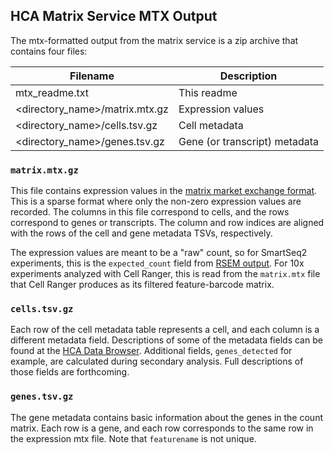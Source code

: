 ## HCA Matrix Service MTX Output

The mtx-formatted output from the matrix service is a zip archive that contains four files:

| Filename                         | Description                   |
|--------------------------------- |-------------------------------|
| mtx_readme.txt                   | This readme                   |
| <directory_name>/matrix.mtx.gz   | Expression values             |
| <directory_name>/cells.tsv.gz    | Cell metadata                 |
| <directory_name>/genes.tsv.gz    | Gene (or transcript) metadata |

### `matrix.mtx.gz`

This file contains expression values in the [matrix market exchange
format](https://math.nist.gov/MatrixMarket/formats.html). This is a sparse
format where only the non-zero expression values are recorded. The columns in
this file correspond to cells, and the rows correspond to genes or transcripts.
The column and row indices are aligned with the rows of the cell and gene metadata
TSVs, respectively.

The expression values are meant to be a "raw" count, so for SmartSeq2
experiments, this is the `expected_count` field from
[RSEM output](http://deweylab.biostat.wisc.edu/rsem/rsem-calculate-expression.html#output).
For 10x experiments analyzed with Cell Ranger, this is read from the `matrix.mtx` file that Cell
Ranger produces as its filtered feature-barcode matrix.

### `cells.tsv.gz`

Each row of the cell metadata table represents a cell, and each column is a different metadata
field. Descriptions of some of the metadata fields can be found at the
[HCA Data Browser](https://prod.data.humancellatlas.org/explore/projects).
Additional fields, `genes_detected` for example, are calculated during secondary analysis. Full
descriptions of those fields are forthcoming.

### `genes.tsv.gz`

The gene metadata contains basic information about the genes in the count matrix. Each row is a
gene, and each row corresponds to the same row in the expression mtx file. Note that
`featurename` is not unique.
